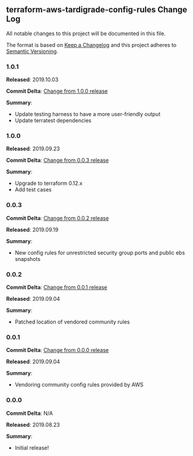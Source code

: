 ## terraform-aws-tardigrade-config-rules Change Log

All notable changes to this project will be documented in this file.

The format is based on [Keep a Changelog](http://keepachangelog.com/) and this project adheres to [Semantic Versioning](http://semver.org/).

### 1.0.1

**Released**: 2019.10.03

**Commit Delta**: [Change from 1.0.0 release](https://github.com/plus3it/terraform-aws-tardigrade-config-rules/compare/1.0.0...1.0.1)

**Summary**:

*   Update testing harness to have a more user-friendly output
*   Update terratest dependencies

### 1.0.0

**Released**: 2019.09.23

**Commit Delta**: [Change from 0.0.3 release](https://github.com/plus3it/terraform-aws-tardigrade-config-rules/compare/0.0.3...1.0.0)

**Summary**:

*   Upgrade to terraform 0.12.x
*   Add test cases

### 0.0.3

**Commit Delta**: [Change from 0.0.2 release](https://github.com/plus3it/terraform-aws-tardigrade-config-rules/compare/0.0.2...0.0.3)

**Released**: 2019.09.19

**Summary**:

*   New config rules for unrestricted security group ports and public ebs snapshots

### 0.0.2

**Commit Delta**: [Change from 0.0.1 release](https://github.com/plus3it/terraform-aws-tardigrade-config-rules/compare/0.0.1...0.0.2)

**Released**: 2019.09.04

**Summary**:

*   Patched location of vendored community rules

### 0.0.1

**Commit Delta**: [Change from 0.0.0 release](https://github.com/plus3it/terraform-aws-tardigrade-config-rules/compare/0.0.0...0.0.1)

**Released**: 2019.09.04

**Summary**:

*   Vendoring community config rules provided by AWS

### 0.0.0

**Commit Delta**: N/A

**Released**: 2019.08.23

**Summary**:

*   Initial release!

